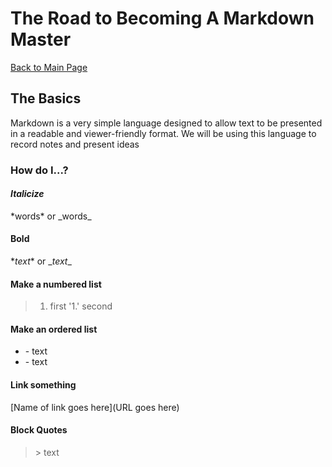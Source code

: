 # The Road to Becoming A Markdown Master

[Back to Main Page](README.md)

## The Basics

Markdown is a very simple language designed to allow text to be presented in a readable and viewer-friendly format.
We will be using this language to record notes and present ideas

### How do I...?

#### *Italicize*
\*words* or \_words_

#### **Bold**
\**text** or \__text__

#### Make a numbered list
> 1. first
'1.' second

#### Make an ordered list
- \- text
- \- text

#### Link something
\[Name of link goes here](URL goes here)

#### Block Quotes
> \> text

